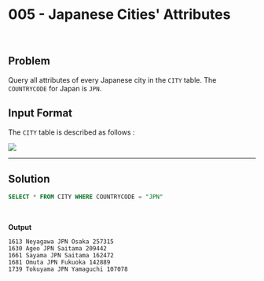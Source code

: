 # 005 - Japanese Cities' Attributes

<br>

## Problem

Query all attributes of every Japanese city in the `CITY` table. The `COUNTRYCODE` for Japan is `JPN`.


## Input Format

The `CITY` table is described as follows :

![](https://s3.amazonaws.com/hr-challenge-images/8137/1449729804-f21d187d0f-CITY.jpg)

---

## Solution

```SQL
SELECT * FROM CITY WHERE COUNTRYCODE = "JPN"
```

<br>

**Output**

```
1613 Neyagawa JPN Osaka 257315
1630 Ageo JPN Saitama 209442
1661 Sayama JPN Saitama 162472
1681 Omuta JPN Fukuoka 142889
1739 Tokuyama JPN Yamaguchi 107078
```
